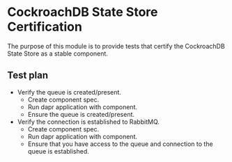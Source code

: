 # CockroachDB State Store Certification

The purpose of this module is to provide tests that certify the CockroachDB State Store as a stable component.

## Test plan

* Verify the queue is created/present.
    * Create component spec.
    * Run dapr application with component.
    * Ensure the queue is created/present.
* Verify the connection is established to RabbitMQ.
    * Create component spec.
    * Run dapr application with component.
    * Ensure that you have access to the queue and connection to the queue is established.